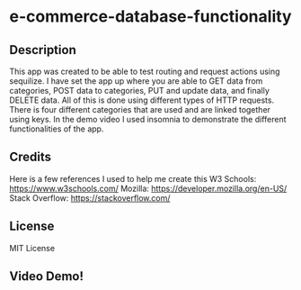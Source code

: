 # e-commerce-database-functionality

## Description
This app was created to be able to test routing and request actions using sequilize. I have set the app up where you are able to GET data from categories, POST data to categories, PUT and update data, and finally DELETE data. All of this is done using different types of HTTP requests. There is four different categories that are used and are linked together using keys. In the demo video I used insomnia to demonstrate the different functionalities of the app.
## Credits
Here is a few references I used to help me create this
W3 Schools: https://www.w3schools.com/
Mozilla: https://developer.mozilla.org/en-US/
Stack Overflow: https://stackoverflow.com/

## License
MIT License

## Video Demo!
